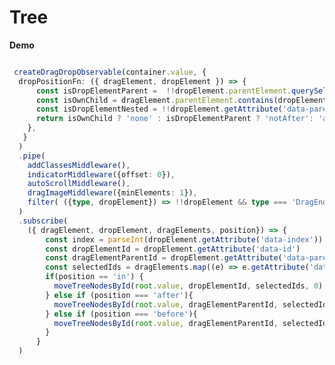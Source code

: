 # Tree

<script setup>
import { ref, shallowRef, triggerRef, watch, watchEffect, reactive, customRef, onMounted, onUnmounted, toRef, computed, defineComponent } from 'vue'
import data from './MOCK_DATA.json'
import './styles.css'

import { filter } from 'rxjs'

import createDragDropObservable from './src/main'
import addClassesMiddleware  from './src/add-classes'
import indicatorMiddleware  from './src/indicator'
import autoScrollMiddleware  from './src/auto-scroll'
import dragImageMiddleware  from './src/drag-image'
import { moveTreeNodesById }  from './src/utils'
import  Tree  from './src/Tree.vue'

const root = ref({id: "root", children: data})
const container = ref(null)
const collapsed = ref({})

onMounted(() => {
  const subscription = createDragDropObservable({
  container: container.value,
  dropPositionFn: ({ dragElement, dropElement }) => {
      const isDropElementParent =  !!dropElement.parentElement.querySelector('ul li')
      const isOwnChild = dragElement.parentElement.contains(dropElement)
      const isDropElementNested = !!dropElement.getAttribute('data-parent-id')
      return isOwnChild ? 'none' : isDropElementParent ? 'notAfter': 'all'
    },
   }
  )
  .pipe(
    addClassesMiddleware(), 
    indicatorMiddleware({offset: 0}), 
    autoScrollMiddleware(), 
    dragImageMiddleware({minElements: 1}),
    filter( ({type, dropElement}) => !!dropElement && type === 'DragEnd')
  )
  .subscribe(
    ({ dragElement, dropElement, dragElements, position}) => {
        const index = parseInt(dropElement.getAttribute('data-index'))
        const dropElementId = dropElement.getAttribute('data-id')
        const dragElementParentId = dropElement.getAttribute('data-parent-id') || 'root'
        const selectedIds = dragElements.map((e) => e.getAttribute('data-id'))
        console.log(dropElement, dragElements, index)
        if(position == 'in') {
          moveTreeNodesById(root.value, dropElementId, selectedIds, 0)
        } else if (position === 'after'){
          moveTreeNodesById(root.value, dragElementParentId, selectedIds, index + 1)
        } else if (position === 'before'){
          moveTreeNodesById(root.value, dragElementParentId, selectedIds, index )
        }
      }
  )

  onUnmounted(()=> subscription.unsubscribe())

})
</script>


**Demo**

<div ref='container' class='demo' >
<tree :node='root' v-model='collapsed' :level='0' ></tree>
</div>

<style>

</style>




```ts

 createDragDropObservable(container.value, {
  dropPositionFn: ({ dragElement, dropElement }) => {
      const isDropElementParent =  !!dropElement.parentElement.querySelector('ul li')
      const isOwnChild = dragElement.parentElement.contains(dropElement)
      const isDropElementNested = !!dropElement.getAttribute('data-parent-id')
      return isOwnChild ? 'none' : isDropElementParent ? 'notAfter': 'all'
    },
   }
  )
  .pipe(
    addClassesMiddleware(), 
    indicatorMiddleware({offset: 0}), 
    autoScrollMiddleware(), 
    dragImageMiddleware({minElements: 1}),
    filter( ({type, dropElement}) => !!dropElement && type === 'DragEnd')
  )
  .subscribe(
    ({ dragElement, dropElement, dragElements, position}) => {
        const index = parseInt(dropElement.getAttribute('data-index'))
        const dropElementId = dropElement.getAttribute('data-id')
        const dragElementParentId = dropElement.getAttribute('data-parent-id') || 'root'
        const selectedIds = dragElements.map((e) => e.getAttribute('data-id'))
        if(position == 'in') {
          moveTreeNodesById(root.value, dropElementId, selectedIds, 0)
        } else if (position === 'after'){
          moveTreeNodesById(root.value, dragElementParentId, selectedIds, index + 1)
        } else if (position === 'before'){
          moveTreeNodesById(root.value, dragElementParentId, selectedIds, index)
        }
      }
  )
```

